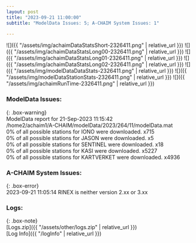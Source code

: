 ```yaml
---
layout: post
title: "2023-09-21 11:00:00"
subtitle: "ModelData Issues: 5; A-CHAIM System Issues: 1"

---
```


![]({{ "/assets/img/achaimDataStatsShort-2326411.png" | relative_url }})
![]({{ "/assets/img/achaimDataStatsLong00-2326411.png" | relative_url }})
![]({{ "/assets/img/achaimDataStatsLong01-2326411.png" | relative_url }})
![]({{ "/assets/img/achaimDataStatsLong02-2326411.png" | relative_url }})
![]({{ "/assets/img/modelDataDataStats-2326411.png" | relative_url }})
![]({{ "/assets/img/modelDataStationStats-2326411.png" | relative_url }})
![]({{ "/assets/img/achaimRunTime-2326411.png" | relative_url }})


### ModelData Issues:  
  
{: .box-warning}  
 ModelData report for 21-Sep-2023 11:15:42   
 /home2/achaim1/A-CHAIM/modelData/2023/264/11/modelData.mat   
 0% of all possible stations for IONO were downloaded. x715   
 0% of all possible stations for JASON were downloaded. x5   
 0% of all possible stations for SENTINEL were downloaded. x18   
 0% of all possible stations for KASI were downloaded. x5227   
 0% of all possible stations for KARTVERKET were downloaded. x4936   
  
### A-CHAIM System Issues:  
  
{: .box-error}  
2023-09-21 11:05:14 RINEX is neither version 2.xx or 3.xx  

### Logs:  
  
{: .box-note}  
[Logs.zip]({{ "/assets/other/logs.zip" | relative_url }})  
[Log Info]({{ "/logInfo" | relative_url }})  
